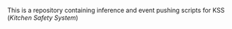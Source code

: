 This is a repository containing inference and event pushing scripts for KSS (_Kitchen Safety System_)